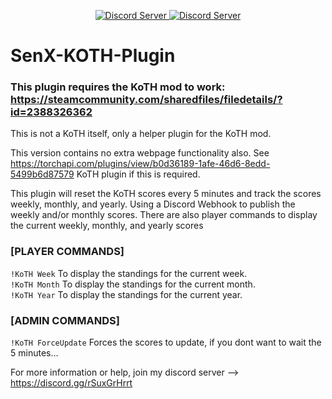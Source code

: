 <p align="center">
  <a href="https://discord.gg/rSuxGrHrrt">
    <img src="https://img.shields.io/badge/VERSION-1.0.1.5-red" alt="Discord Server">
  </a>
  <a href="https://discord.gg/rSuxGrHrrt">
    <img src="https://discordapp.com/api/guilds/1089078620829536269/widget.png?style=shield" alt="Discord Server">
  </a>
  </p> 

# SenX-KOTH-Plugin

### This plugin requires the KoTH mod to work: https://steamcommunity.com/sharedfiles/filedetails/?id=2388326362  
This is not a KoTH itself, only a helper plugin for the KoTH mod.

This version contains no extra webpage functionality also.  See https://torchapi.com/plugins/view/b0d36189-1afe-46d6-8edd-5499b6d87579 KoTH plugin if this is required.  

This plugin will reset the KoTH scores every 5 minutes and track the scores weekly, monthly, and yearly.  Using a Discord Webhook to publish the weekly and/or
monthly scores.  There are also player commands to display the current weekly, monthly, and yearly scores

### [PLAYER COMMANDS]  
`!KoTH Week` To display the standings for the current week.  
`!KoTH Month` To display the standings for the current month.  
`!KoTH Year` To display the standings for the current year.

### [ADMIN COMMANDS]
`!KoTH ForceUpdate` Forces the scores to update, if you dont want to wait the 5 minutes...   

For more information or help, join my discord server --> https://discord.gg/rSuxGrHrrt
